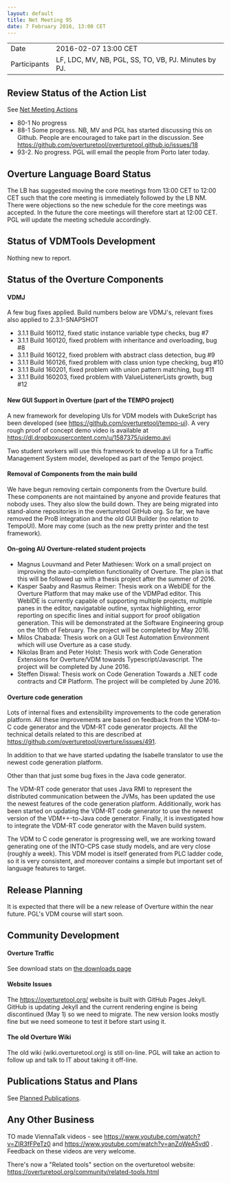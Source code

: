 ```yaml
---
layout: default
title: Net Meeting 95
date: 7 February 2016, 13:00 CET
---
```


<script src="https://code.jquery.com/jquery-1.11.1.min.js">
</script>
<script src="/javascripts/edit.js"></script>
<script>setEditButonNm();</script>

|||
|---|---|
| Date | 2016-02-07 13:00 CET |
| Participants | LF, LDC, MV, NB, PGL, SS, TO, VB, PJ.  Minutes by PJ. |


## Review Status of the Action List

See [Net Meeting Actions](https://github.com/overturetool/overturetool.github.io/issues?q=is%3Aopen+is%3Aissue+label%3A%22action+net-meeting%22)

* 80-1 No progress
* 88-1 Some progress. NB, MV and PGL has started discussing this on Github. People are encouraged to take part in the discussion. See https://github.com/overturetool/overturetool.github.io/issues/18 
* 93-2. No progress. PGL will email the people from Porto later today.


## Overture Language Board Status

The LB has suggested moving the core meetings from 13:00 CET to 12:00 CET such that the core meeting is immediately followed by the LB NM. There were objections so the new schedule for the core meetings was accepted. In the future the core meetings will therefore start at 12:00 CET. PGL will update the meeting schedule accordingly.


## Status of VDMTools Development

Nothing new to report.


##  Status of the Overture Components

#### VDMJ
A few bug fixes applied. Build numbers below are VDMJ's, relevant fixes also applied to 2.3.1-SNAPSHOT

* 3.1.1 Build 160112, fixed static instance variable type checks, bug #7
* 3.1.1 Build 160120, fixed problem with inheritance and overloading, bug #8
* 3.1.1 Build 160122, fixed problem with abstract class detection, bug #9
* 3.1.1 Build 160126, fixed problem with class union type checking, bug #10
* 3.1.1 Build 160201, fixed problem with union pattern matching, bug #11
* 3.1.1 Build 160203, fixed problem with ValueListenerLists growth, bug #12

#### New GUI Support in Overture (part of the TEMPO project)

A new framework for developing UIs for VDM models with DukeScript has been developed (see <https://github.com/overturetool/tempo-ui>). A very rough proof of concept demo video is available at <https://dl.dropboxusercontent.com/u/1587375/uidemo.avi>

Two student workers will use this framework to develop a UI for a Traffic Management System model, developed as part of the Tempo project.

#### Removal of Components from the main build

We have begun removing certain components from the Overture build. These components are not maintained by anyone and provide features that nobody uses. They also slow the build down. They are being migrated into stand-alone repositories in the overturetool GitHub org. So far, we have removed the ProB integration and the old GUI Builder (no relation to TempoUI). More may come (such as the new pretty printer and the test framework).



#### On-going AU Overture-related student projects

* Magnus Louvmand and Peter Mathiesen: Work on a small project on improving the auto-completion functionality of Overture. The plan is that this will be followed up with a thesis project after the summer of 2016.
* Kasper Saaby and Rasmus Reimer: Thesis work on a WebIDE for the Overture Platform that may make use of the VDMPad editor. This WebIDE is currently capable of supporting multiple projects, multiple panes in the editor, navigatable outline, syntax highlighting, error reporting on specific lines and initial support for proof obligation generation. This will be demonstrated at the Software Engineering group on the 10th of February. The project will be completed by May 2016.
* Milos Chabada: Thesis work on a GUI Test Automation Environment which will use Overture as a case study.
* Nikolas Bram and Peter Holst: Thesis work with Code Generation Extensions for Overture/VDM towards Typescript/Javascript. The project will be completed by June 2016.
* Steffen Diswal: Thesis work on Code Generation Towards a .NET code contracts and C# Platform. The project will be completed by June 2016.

#### Overture code generation

Lots of internal fixes and extensibility improvements to the code generation platform. All these improvements are based on feedback from the VDM-to-C code generator and the VDM-RT code generator projects. All the technical details related to this are described at <https://github.com/overturetool/overture/issues/491>.

In addition to that we have started updating the Isabelle translator to use the newest code generation platform.

Other than that just some bug fixes in the Java code generator.

The VDM-RT code generator that uses Java RMI to represent the distributed communication between the JVMs, has been updated the use the newest features of the code generation platform. Additionally, work has been started on updating the VDM-RT code generator to use the newest version of the VDM++-to-Java code generator. Finally, it is investigated how to integrate the VDM-RT code generator with the Maven build system.

The VDM to C code generator is progressing well, we are working toward generating one of the INTO-CPS case study models, and are very close (roughly a week).  This VDM model is itself generated from PLC ladder code, so it is very consistent, and moreover contains a simple but important set of language features to target.

##  Release Planning

It is expected that there will be a new release of Overture within the near future. PGL's VDM course will start soon.

##  Community Development

#### Overture Traffic

See download stats on [the downloads page](https://overturetool.org/download/)

#### Website Issues

The https://overturetool.org/ website is built with GitHub Pages Jekyll. GitHub is updating Jekyll and the current rendering engine is being discontinued (May 1) so we need to migrate. The new version looks mostly fine but we need someone to test it before start using it.

#### The old Overture Wiki

 The old wiki (wiki.overturetool.org) is still on-line. PGL will take an action to follow up and talk to IT about taking it off-line.

##  Publications Status and Plans

See [Planned Publications](https://overturetool.org/publications/PlannedPublications.html).

##  Any Other Business

TO made ViennaTalk videos - see https://www.youtube.com/watch?v=ZIR3fFPeTz0 and https://www.youtube.com/watch?v=anZoWeA5vd0 . Feedback on these videos are very welcome.

There's now a "Related tools" section on the overturetool website: https://overturetool.org/community/related-tools.html 

<div id="edit_page_div"></div>
